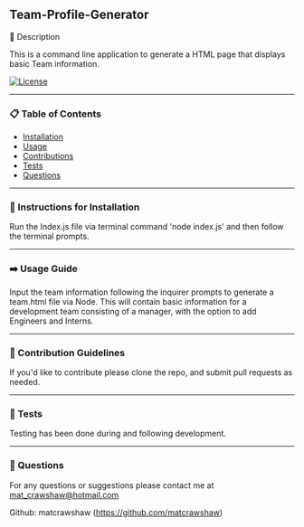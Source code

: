 ## Team-Profile-Generator

📖 Description

This is a command line application to generate a HTML page that displays basic Team information. 

[![License](https://img.shields.io/badge/License-Apache_2.0-blue.svg)](https://opensource.org/licenses/Apache-2.0)
_____________________

### 📋 Table of Contents

- [Installation](#💽-instructions-for-installation)
- [Usage](#➡️-usage-guide) 
- [Contributions](#🤚-contribution-guidelines) 
- [Tests](#🧪-tests)
- [Questions](#🙋-questions)

_____________________

### 💽 Instructions for Installation 

Run the Index.js file via terminal command 'node index.js' and then follow the terminal prompts.

_____________________

### ➡️ Usage Guide 

Input the team information following the inquirer prompts to generate a team.html file via Node. This will contain basic information for a development team consisting of a manager, with the option to add Engineers and Interns. 

_____________________

### 🤚 Contribution Guidelines 

If you'd like to contribute please clone the repo, and submit pull requests as needed. 

_____________________

### 🧪 Tests

Testing has been done during and following development. 

_____________________

### 🙋 Questions 

For any questions or suggestions please contact me at mat_crawshaw@hotmail.com

Github: matcrawshaw (https://github.com/matcrawshaw)

